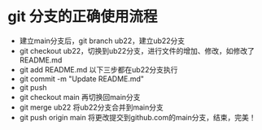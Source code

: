 # git 分支的正确使用流程
- 建立main分支后，git branch ub22，建立ub22分支
- git checkout ub22，切换到ub22分支，进行文件的增加、修改，如修改了README.md
- git add README.md  以下三步都在ub22分支执行
- git commit -m "Update README.md"
- git push
- git checkout main  再切换回main分支
- git merge ub22  将ub22分支合并到main分支
- git push origin main  将更改提交到github.com的main分支，结束，完美！